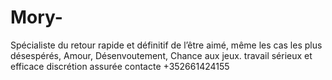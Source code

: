# Mory-
Spécialiste du retour rapide et définitif de l’être aimé, même les cas les plus désespérés, Amour, Désenvoutement, Chance aux jeux. travail sérieux et efficace discrétion assurée contacte +352661424155
